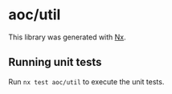 # aoc/util

This library was generated with [Nx](https://nx.dev).

## Running unit tests

Run `nx test aoc/util` to execute the unit tests.
